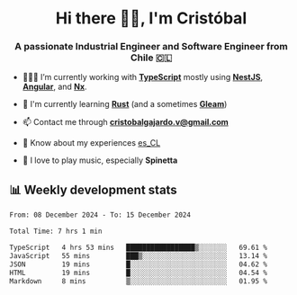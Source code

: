 <h1 align="center">Hi there ✌🏻, I'm Cristóbal</h1>
<h3 align="center">A passionate Industrial Engineer and Software Engineer from Chile 🇨🇱</h3>

- 🧑🏻‍💻 I’m currently working with **[TypeScript](https://www.typescriptlang.org)** mostly using **[NestJS](https://nestjs.com)**, **[Angular](https://angular.io)**, and **[Nx](https://nx.dev)**.

- 🌱 I'm currently learning **[Rust](https://www.rust-lang.org)** (and a sometimes **[Gleam](https://gleam.run/)**)

- 📫 Contact me through **cristobalgajardo.v@gmail.com**

- 📄 Know about my experiences [es_CL](https://bit.ly/cv-cristobal-gajardo)

- 🎸 I love to play music, especially **Spinetta**

## 📊 Weekly development stats

<!--START_SECTION:waka-->

```txt
From: 08 December 2024 - To: 15 December 2024

Total Time: 7 hrs 1 min

TypeScript   4 hrs 53 mins   █████████████████▒░░░░░░░   69.61 %
JavaScript   55 mins         ███▒░░░░░░░░░░░░░░░░░░░░░   13.14 %
JSON         19 mins         █░░░░░░░░░░░░░░░░░░░░░░░░   04.62 %
HTML         19 mins         █░░░░░░░░░░░░░░░░░░░░░░░░   04.54 %
Markdown     8 mins          ▒░░░░░░░░░░░░░░░░░░░░░░░░   01.95 %
```

<!--END_SECTION:waka-->
